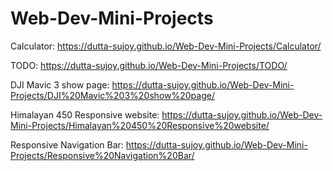 # Web-Dev-Mini-Projects
Calculator: https://dutta-sujoy.github.io/Web-Dev-Mini-Projects/Calculator/

TODO: https://dutta-sujoy.github.io/Web-Dev-Mini-Projects/TODO/

DJI Mavic 3 show page: https://dutta-sujoy.github.io/Web-Dev-Mini-Projects/DJI%20Mavic%203%20show%20page/

Himalayan 450 Responsive website: https://dutta-sujoy.github.io/Web-Dev-Mini-Projects/Himalayan%20450%20Responsive%20website/

Responsive Navigation Bar: https://dutta-sujoy.github.io/Web-Dev-Mini-Projects/Responsive%20Navigation%20Bar/
